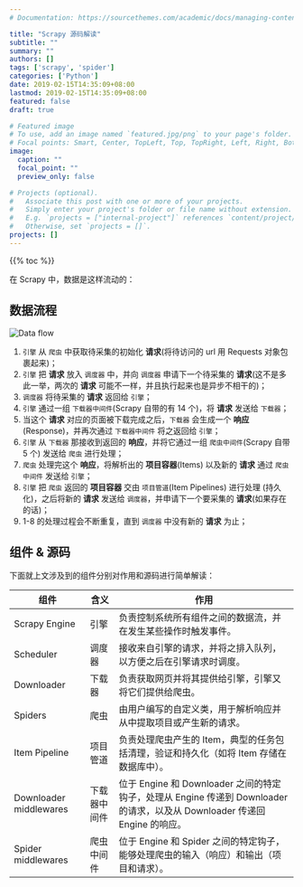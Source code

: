 ```yaml
---
# Documentation: https://sourcethemes.com/academic/docs/managing-content/

title: "Scrapy 源码解读"
subtitle: ""
summary: ""
authors: []
tags: ['scrapy', 'spider']
categories: ['Python']
date: 2019-02-15T14:35:09+08:00
lastmod: 2019-02-15T14:35:09+08:00
featured: false
draft: true

# Featured image
# To use, add an image named `featured.jpg/png` to your page's folder.
# Focal points: Smart, Center, TopLeft, Top, TopRight, Left, Right, BottomLeft, Bottom, BottomRight.
image:
  caption: ""
  focal_point: ""
  preview_only: false

# Projects (optional).
#   Associate this post with one or more of your projects.
#   Simply enter your project's folder or file name without extension.
#   E.g. `projects = ["internal-project"]` references `content/project/deep-learning/index.md`.
#   Otherwise, set `projects = []`.
projects: []
---
```


{{% toc %}}

在 Scrapy 中，数据是这样流动的：

## 数据流程

![Data flow](/media/scrapy_architecture.png)

1. ` 引擎 ` 从 ` 爬虫 ` 中获取待采集的初始化 **请求**(将待访问的 url 用 Requests 对象包裹起来)；
2. ` 引擎 ` 把 **请求** 放入 ` 调度器 ` 中，并向 ` 调度器 ` 申请下一个待采集的 **请求**(这不是多此一举，两次的 **请求** 可能不一样，并且执行起来也是异步不相干的)；
3. ` 调度器 ` 将待采集的 **请求** 返回给 ` 引擎 `；
4. ` 引擎 ` 通过一组 ` 下载器中间件 `(Scrapy 自带的有 14 个)，将 **请求** 发送给 ` 下载器 `；
5. 当这个 **请求** 对应的页面被下载完成之后，` 下载器 ` 会生成一个 **响应**(Response)，并再次通过 ` 下载器中间件 ` 将之返回给 ` 引擎 `；
6. ` 引擎 ` 从 ` 下载器 ` 那接收到返回的 **响应**，并将它通过一组 ` 爬虫中间件 `(Scrapy 自带 5 个) 发送给 ` 爬虫 ` 进行处理；
7. ` 爬虫 ` 处理完这个 **响应**，将解析出的 **项目容器**(Items) 以及新的 **请求** 通过 ` 爬虫中间件 ` 发送给 ` 引擎 `；
8. ` 引擎 ` 把 ` 爬虫 ` 返回的 **项目容器** 交由 ` 项目管道 `(Item Pipelines) 进行处理 (持久化)，之后将新的 **请求** 发送给 ` 调度器 `，并申请下一个要采集的 **请求**(如果存在的话)；
9. 1-8 的处理过程会不断重复，直到 ` 调度器 ` 中没有新的 **请求** 为止；

## 组件 & 源码

下面就上文涉及到的组件分别对作用和源码进行简单解读：

| 组件                   | 含义         | 作用                                                                                                                       |
| ---------------------- | ------------ | -------------------------------------------------------------------------------------------------------------------------- |
| Scrapy Engine          | 引擎         | 负责控制系统所有组件之间的数据流，并在发生某些操作时触发事件。                                                             |
| Scheduler              | 调度器       | 接收来自引擎的请求，并将之排入队列，以方便之后在引擎请求时调度。                                                           |
| Downloader             | 下载器       | 负责获取网页并将其提供给引擎，引擎又将它们提供给爬虫。                                                                     |
| Spiders                | 爬虫         | 由用户编写的自定义类，用于解析响应并从中提取项目或产生新的请求。                                                           |
| Item Pipeline          | 项目管道     | 负责处理爬虫产生的 Item，典型的任务包括清理，验证和持久化（如将 Item 存储在数据库中）。                                    |
| Downloader middlewares | 下载器中间件 | 位于 Engine 和 Downloader 之间的特定钩子，处理从 Engine 传递到 Downloader 的请求，以及从 Downloader 传递回 Engine 的响应。 |
| Spider middlewares     | 爬虫中间件   | 位于 Engine 和 Spider 之间的特定钩子，能够处理爬虫的输入（响应）和输出（项目和请求）。                                     |
